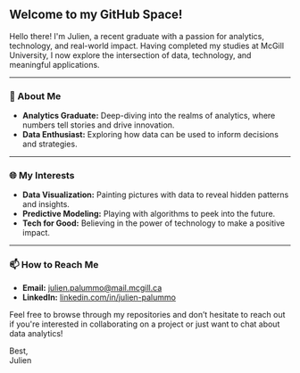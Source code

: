 ## Welcome to my GitHub Space!

Hello there! I'm Julien, a recent graduate with a passion for analytics, technology, and real-world impact. Having completed my studies at McGill University, I now explore the intersection of data, technology, and meaningful applications.

---

### 🚀 About Me

- **Analytics Graduate:** Deep-diving into the realms of analytics, where numbers tell stories and drive innovation.
- **Data Enthusiast:** Exploring how data can be used to inform decisions and strategies.

---

### 🌐 My Interests

- **Data Visualization:** Painting pictures with data to reveal hidden patterns and insights.
- **Predictive Modeling:** Playing with algorithms to peek into the future.
- **Tech for Good:** Believing in the power of technology to make a positive impact.

---

### 📫 How to Reach Me

- **Email:** julien.palummo@mail.mcgill.ca  
- **LinkedIn:** [linkedin.com/in/julien-palummo](https://linkedin.com/in/julien-palummo)

Feel free to browse through my repositories and don’t hesitate to reach out if you're interested in collaborating on a project or just want to chat about data analytics!

Best,  
Julien
